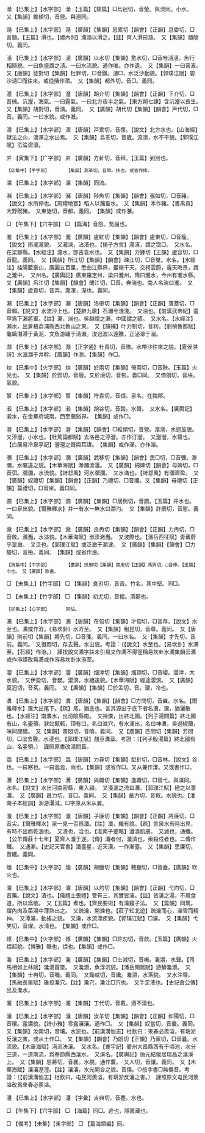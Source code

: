 <!-- { "loadSidebar": true } -->
瀠	【巳集上】【水字部】	瀠	【玉篇】【類篇】□烏迥切，音瑩。與濙同。小水。　又【集韻】維傾切，音營。與瀯同。

瀡	【巳集上】【水字部】	瀡	【廣韻】【集韻】思累切【韻會】【正韻】息委切，□音髓。【玉篇】滑也。【禮內則】滫瀡以滑之。【註】齊人滑曰瀡。　又【集韻】髓隨切。義同。

瀢	【巳集上】【水字部】	瀢	【廣韻】以水切【集韻】愈水切，□音唯瀢瀢，魚行相隨貌。一曰魚盛謂之瀢。一曰水流貌。通作唯。亦作遺。　又【集韻】一曰膏液。　又【唐韻】徒對切【集韻】杜罪切，□音鐓。瀢□，水泛沙動貌。【郭璞江賦】碧沙瀢□而往來。或從隤作濻。　又【集韻】都外切，音□。義同。

瀣	【巳集上】【水字部】	瀣	【唐韻】胡介切【集韻】【韻會】【正韻】下介切，□音械。沆瀣，海氣。一曰露氣。一曰北方夜半之氣。【東方朔七諫】含沆瀣以長生。　又【集韻】胡對切，音潰。義同。　又【廣韻】胡代切【集韻】【韻會】戸代切，□音。義同。一曰水貌。或作漑。

瀤	【巳集上】【水字部】	瀤	【唐韻】戸乖切，音懷。【說文】北方水也。【山海經】獄法之山，瀤澤之水出焉。　又【集韻】烏乖切，音崴。溛瀤，水不平貌。【郭璞江賦】峾淪溛瀤。

庍	【寅集下】【广字部】	庍	【廣韻】方卦切，音拜。【玉篇】到別也。

	【卯集中】【手字部】		【集韻】測革切，音策。扶也。或省作拺。

瀥	【巳集上】【水字部】	瀥	【集韻】同滈。

瀦	【巳集上】【水字部】	瀦	【唐韻】陟魚切【集韻】【韻會】張如切，□音豬。【說文】水所停也。【周禮地官】稻人以瀦畜水。　又【集韻】本作豬。【書禹貢】大野旣豬。　又東徒切，音都。義同。　【集韻】或作潴。

□	【午集下】【穴字部】	□	【篇海】音怨。冤屈也。

瀧	【巳集上】【水字部】	瀧	【廣韻】盧紅切【集韻】【韻會】盧東切，□音籠。【說文】雨瀧瀧貌。　又瀧涷，沾漬也。【揚子方言】瀧涿，謂之霑□。　又水名，在梁鄒縣。【水經注】瀧水，卽古袁水也。　又【集韻】力鍾切【正韻】盧容切，□音龍。義同。　又【廣韻】所江切【集韻】【韻會】疎江切，□音雙。水名。【水經注】桂陽藍豪山，廣圓五百里，悉曲江縣界，巖嶺干天，交柯雲蔚，霾天晦景，謂之瀧中。　又州名。【廣輿記】廣東羅定州，梁曰瀧州，隋曰瀧水，今州有瀧水縣。　又【廣韻】呂江切【集韻】【韻會】閭江切，□音。奔湍也。南人名湍曰瀧。　又【集韻】盧貢切，音弄。瀧涷，溼也。義同。

瀨	【巳集上】【水字部】	瀨	【唐韻】洛帶切【集韻】【韻會】【正韻】落蓋切，□音賴。【說文】水流沙上也。【楚辭九歌】石瀨兮淺淺。　又湍也。【前漢武帝紀】遣甲爲下瀨將軍。【註】瀨，湍也。吳越謂之瀨，中國謂之磧。　又水名。【水經注】瀨水，出蒼梧荔浦縣西北魯山之東。　又【韻補】叶力制切，音利。【劉楨魯都賦】龜螭潛滑于黃泥，文魚游踊于淸瀨。浚迅波以遠騰，正泌瀄于湄。

瀩	【巳集上】【水字部】	瀩	【正字通】杜貴切，音隊。水帶沙往來之貌。【夏侯湛詩】水溏瀩于井幹。【廣韻】作濧。【集韻】作□。

炴	【巳集中】【火字部】	炴	【廣韻】於兩切【集韻】倚兩切，□音鞅。【玉篇】火光也。　又【集韻】於郢切，音癭。又於境切，音影。義□同。　又倚朗切，音坱。氣貌。

瀪	【巳集上】【水字部】	瀪	【集韻】符袁切，音煩。泉名，在魏郡。

瀫	【巳集上】【水字部】	瀫	【集韻】胡谷切，音縠。水聲。　又水名。【廣輿記】瀫水，在金華府城南，西至蘭谿界。　【集韻】或作□。

瀯	【巳集上】【水字部】	瀯	【集韻】【韻會】□維傾切，音營。澴瀯，水迴旋貌。　又渟瀯，小水也。【杜篤論都賦】去洛邑之渟瀯。亦作汀瀯。　又瀯瀯，水聲也。【白居易冷泉亭記】瀯瀯之聲與耳謀。　【集韻】或作濴。亦作濚。

瀰	【巳集上】【水字部】	瀰	【廣韻】武移切【集韻】【韻會】民□切，□音彌。渺瀰，水曠遠之貌。【木華海賦】渺瀰湠漫。　又【廣韻】綿婢切【韻會】母婢切，□音弭。瀰瀰，水流貌。【詩邶風】河水瀰瀰。　又水滿也。【詩邶風】有瀰濟盈。　又【廣韻】奴禮切【集韻】【韻會】【正韻】乃禮切，□音禰。又【集韻】母禮切【正韻】莫禮切，□音米。義□同。

瀱	【巳集上】【水字部】	瀱	【廣韻】【集韻】□居例切，音罽。【玉篇】井水也。一曰泉出貌。【爾雅釋水】井一有水一無水曰瀱汋。　又【集韻】許罽切，音憇。義同。

瀲	【巳集上】【水字部】	瀲	【廣韻】良冉切【集韻】【韻會】【正韻】力冉切，□音斂。瀲灩，水溢貌。【木華海賦】浟湙瀲灩。　又波際也。【潘岳西征賦】靑蕃蔚乎翠瀲。　又泛也。【郭璞江賦】或泛瀲于潮波。　又【廣韻】【集韻】【韻會】□力驗切，音殮。義同。　【集韻】或省作澰。

	【寅集中】【巾字部】		【廣韻】扶用切【集韻】房用切【正韻】馮貢切，□音俸。【玉篇】巾也。　又【廣韻】款書。

□	【未集上】【竹字部】	□	【集韻】良刃切，音吝。竹名，其中堅。同□。

□	【未集上】【竹字部】	□	【集韻】初尤切，音搊。酒篘也。

	【卯集上】【心字部】		同怗。

瀳	【巳集上】【水字部】	瀳	【唐韻】在甸切【集韻】才甸切，□音荐。【說文】水至也。瀳或作洊。《易坎卦》水洊至。　又【集韻】租昆切，音尊。義同。　又【唐韻】則前切【集韻】將先切，□音箋。義同。一曰水名。　又【集韻】才先切，音前。義同。　又徂悶切，存去聲。水出貌。考證：〔【說文】水至也。【易坎卦】水瀳至。【石經】作洊。〕　謹按說文瀳字註未引易文作瀳不得徑稱易坎卦水瀳集韻云瀳或作洊謹改爲瀳或作洊易坎卦水洊至。 

瀴	【巳集上】【水字部】	瀴	【廣韻】烟涬切【集韻】烟頂切，□音巊。瀴涬，大水貌。　又伊盈切，音嬰。瀴溟，水絕遠貌。【木華海賦】經途瀴溟。　又【廣韻】莫迥切，音茗。義同。　又【廣韻】【集韻】□於孟切，音。瀴，冷也。

瀵	【巳集上】【水字部】	瀵	【唐韻】【集韻】【韻會】□方問切，音糞。水名。【爾雅釋水】瀵大出尾下。【疏】尾，猶底也。言其源出于底下者名瀵。瀵，猶灑散也。【水經注】南瀵水，出汾隂縣南。　又神瀵，出終北國。【列子湯問篇】終北國有山，名壷領，狀如甔甀，頂有口，名曰滋穴，有水湧出，名曰神瀵，臭過椒蘭，味同醪醴。　又【集韻】普悶切，音噴。義同。　又【廣韻】匹問切【集韻】芳問切，□湓去聲。水浸也。【郭璞江賦】翹莖瀵蘂。考證：〔【列子殷湯篇】終北國有山，名壷領。〕　謹照原書改湯問篇。 

瀶	【巳集上】【水字部】	瀶	【唐韻】力尋切【集韻】犁針切，□音林。【說文】谷也。一曰寒也。一曰瀶瀶，雨也。【集韻】或省作□。又从兼作溓。又或書作□。

瀷	【巳集上】【水字部】	瀷	【廣韻】與職切【集韻】逸職切，□音弋。與潩同。水名。【說文】水出河南密縣，東入潁。　又湊漏之流曰瀷。【郭璞江賦】磴之以瀿瀷。　又【廣韻】昌力切，音□。義同。　又【集韻】蓄力切，音敕。水貌也。【淮南子本經訓】淌游瀷淢。□字原从米从翼。

瀸	【巳集上】【水字部】	瀸	【唐韻】子廉切【集韻】【韻會】【正韻】將廉切，□音尖。【爾雅釋水】泉一見一否爲瀸。【註】瀸，纔有貌。【疏】言泉水有時出見，有時不出而乾涸也。　又漬也，洽也。【淮南子要略】瀸濇肌膚。　又滅也，通殲。【公羊傳莊十七年】夏齊人瀸于遂。【傳】瀸者何，瀸漬也，衆殺戍者也。二傳作殲。　又通漸。【史記天官書】瀸臺星，近天漢。一作漸臺。　又【集韻】思廉切，音纖。義同。

熆	【巳集中】【火字部】	熆	【廣韻】胡臘切【集韻】轄臘切，□音盍。【廣韻】吹火也。

瀹	【巳集上】【水字部】	瀹	【唐韻】以灼切【集韻】【韻會】【正韻】弋灼切，□音藥。【說文】漬也。【儀禮士喪禮】菅筲三，其實皆瀹。【註】皆湛之湯，不用食道，所以爲敬。　又【玉篇】煮也。【齊民要術】有瀹雞子法。　又【篇韻】同鬻。謂內肉及菜湯中薄熟出之。　又疏瀹，開滌也。【莊子知北遊】疏瀹而心，澡雪而精神。　又潭瀹，動搖之貌。　又瀹，水流漂疾貌。【郭璞江賦】□瀹。　又【集韻】弋笑切，音燿。水淸也。　【集韻】或作□。

烼	【巳集中】【火字部】	烼	【廣韻】【集韻】□許勿切，音欻。【玉篇】【廣韻】火煨起貌。【博雅】曝也，煨也。【集韻】或作□。

瀺	【巳集上】【水字部】	瀺	【廣韻】【集韻】□士減切，音嶃。瀺灂，水聲。【司馬相如上林賦】瀺灂霣墜。　又瀺灂，魚浮沉貌。【潘岳閑居賦】游鱗瀺灂。　又【集韻】士冉切，音嚵。義同。　又鋤咸切，音讒。瀺灂，水落貌。　又水注聲。【馬融長笛賦】碓投瀺穴。【註】瀺穴，瀺注□穴也。　又手足液也。【史記倉公傳】出及瀺水。

瀻	【巳集上】【水字部】	瀻	【集韻】丁代切，音戴。酒不淸也。

瀼	【巳集上】【水字部】	瀼	【唐韻】汝羊切【集韻】【韻會】【正韻】如陽切，□音穰。露濃貌。【詩小雅】零露瀼瀼。通作□。　又【集韻】奴當切，音囊。義同。　又【集韻】汝兩切，音壤。水淤也。【前漢溝恤志】杜欽曰：來春必羨溢，有塡淤反瀼之害。或从土作□。　又【集韻】【韻會】乃朗切【正韻】乃黨切，□音曩。水流貌。【木華海賦】涓流泱瀼。　又水名。【寰宇記】夔州大昌縣西有千頃池，水分三道，一道南流，爲奉節縣西瀼水。　又溪名。【廣輿記】唐元結僦居瑞昌之瀼溪上。　又【集韻】思將切，音襄。水貌。通作蘘。　又人切，音讓。義同。　又【木華海賦】瀼瀼溼溼。【註】瀼瀼，水光開合之貌。音傷。○按字書□無傷音。考證：〔【前漢溝恤志】杜欽曰，屯民河羨溢，有塡淤反瀼之害。〕　謹照原文屯民河羨溢改爲來春必羨溢。 

瀽	【巳集上】【水字部】	瀽	【字彙】吉典切，音蹇。水也。

□	【午集下】【穴字部】	□	【海篇】同□。逃也，隱匿藏也。

□	【備考】【未集】【耒字部】	□	【篇海類編】同。

